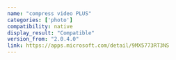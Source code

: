 ```yaml
---
name: "compress video PLUS"
categories: ['photo']
compatibility: native
display_result: "Compatible"
version_from: "2.0.4.0"
link: https://apps.microsoft.com/detail/9MX5773RT3NS
---
```

